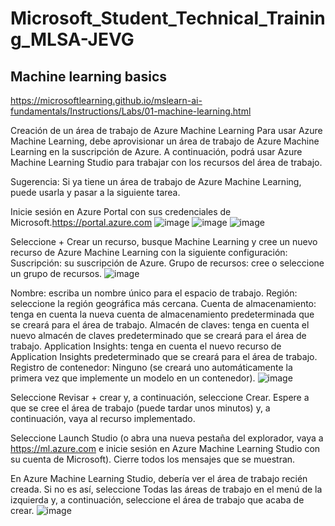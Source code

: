 # Microsoft_Student_Technical_Training_MLSA-JEVG

## Machine learning basics
https://microsoftlearning.github.io/mslearn-ai-fundamentals/Instructions/Labs/01-machine-learning.html

Creación de un área de trabajo de Azure Machine Learning
Para usar Azure Machine Learning, debe aprovisionar un área de trabajo de Azure Machine Learning en la suscripción de Azure. A continuación, podrá usar Azure Machine Learning Studio para trabajar con los recursos del área de trabajo.

Sugerencia: Si ya tiene un área de trabajo de Azure Machine Learning, puede usarla y pasar a la siguiente tarea.

Inicie sesión en Azure Portal con sus credenciales de Microsoft.https://portal.azure.com
![image](https://github.com/JoseEmmanuelVG/Microsoft_Student_Technical_Training_MLSA-JEVG/assets/89156254/7d284816-7e5b-4122-83ff-421c033d3339)
![image](https://github.com/JoseEmmanuelVG/Microsoft_Student_Technical_Training_MLSA-JEVG/assets/89156254/141aff35-1a00-44de-9133-5bc57bc3819c)
![image](https://github.com/JoseEmmanuelVG/Microsoft_Student_Technical_Training_MLSA-JEVG/assets/89156254/e3755aad-b983-40d6-bc82-e6ce948bf0d7)

Seleccione + Crear un recurso, busque Machine Learning y cree un nuevo recurso de Azure Machine Learning con la siguiente configuración:
Suscripción: su suscripción de Azure.
Grupo de recursos: cree o seleccione un grupo de recursos.
![image](https://github.com/JoseEmmanuelVG/Microsoft_Student_Technical_Training_MLSA-JEVG/assets/89156254/3318a4b1-7af6-4779-8b67-c79af5573858)

Nombre: escriba un nombre único para el espacio de trabajo.
Región: seleccione la región geográfica más cercana.
Cuenta de almacenamiento: tenga en cuenta la nueva cuenta de almacenamiento predeterminada que se creará para el área de trabajo.
Almacén de claves: tenga en cuenta el nuevo almacén de claves predeterminado que se creará para el área de trabajo.
Application Insights: tenga en cuenta el nuevo recurso de Application Insights predeterminado que se creará para el área de trabajo.
Registro de contenedor: Ninguno (se creará uno automáticamente la primera vez que implemente un modelo en un contenedor).
![image](https://github.com/JoseEmmanuelVG/Microsoft_Student_Technical_Training_MLSA-JEVG/assets/89156254/3415d721-546d-43ef-a8cc-3729e758ff46)

Seleccione Revisar + crear y, a continuación, seleccione Crear. Espere a que se cree el área de trabajo (puede tardar unos minutos) y, a continuación, vaya al recurso implementado.

Seleccione Launch Studio (o abra una nueva pestaña del explorador, vaya a https://ml.azure.com e inicie sesión en Azure Machine Learning Studio con su cuenta de Microsoft). Cierre todos los mensajes que se muestran.

En Azure Machine Learning Studio, debería ver el área de trabajo recién creada. Si no es así, seleccione Todas las áreas de trabajo en el menú de la izquierda y, a continuación, seleccione el área de trabajo que acaba de crear.
![image](https://github.com/JoseEmmanuelVG/Microsoft_Student_Technical_Training_MLSA-JEVG/assets/89156254/fc20fc1d-7eab-496e-8bc3-dc7c5ae589bd)

